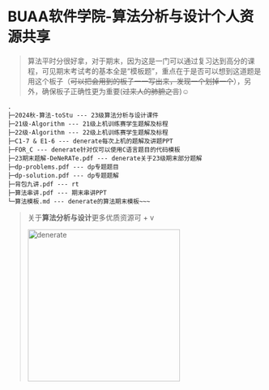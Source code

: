 # BUAA软件学院-算法分析与设计个人资源共享

> 算法平时分很好拿，对于期末，因为这是一门可以通过复习达到高分的课程，可见期末考试考的基本全是“模板题”，重点在于是否可以想到这道题是用这个板子（~~可以把会用到的板子一一写出来，发现一个划掉一个~~），另外，确保板子正确性更为重要(~~过来人的肺腑之言~~)☺️

```
.
├─2024秋-算法-toStu --- 23级算法分析与设计课件
├─21级-Algorithm --- 21级上机训练赛学生题解及标程
├─22级-Algorithm --- 22级上机训练赛学生题解及标程
├─C1-7 & E1-6 --- denerate每次上机的题解及讲题PPT
├─FOR_C --- denerate针对仅可以使用C语言题目的代码模板
├─23期末题解-DeNeRATe.pdf --- denerate关于23级期末部分题解
├─dp-problems.pdf --- dp专题题目
├─dp-solution.pdf --- dp专题题解
├─背包九讲.pdf --- rt
├─算法串讲.pdf --- 期末串讲PPT
└─算法模板.md --- denerate的算法期末模板~~~
```

> 关于**算法分析与设计**更多优质资源可 + v
> 
> <img src="https://s2.loli.net/2025/01/08/XtGqHAxlpKQhrEY.jpg" alt="denerate" style="width: 300px; height: auto;">
